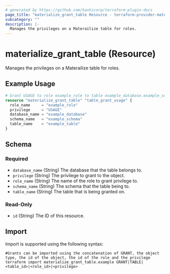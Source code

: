 ```yaml
---
# generated by https://github.com/hashicorp/terraform-plugin-docs
page_title: "materialize_grant_table Resource - terraform-provider-materialize"
subcategory: ""
description: |-
  Manages the privileges on a Materailize table for roles.
---
```


# materialize_grant_table (Resource)

Manages the privileges on a Materailize table for roles.

## Example Usage

```terraform
# Grant USAGE to role example_role to table example_database.example_schema.example_table
resource "materialize_grant_table" "table_grant_usage" {
  role_name     = "example_role"
  privilege     = "USAGE"
  database_name = "example_database"
  schema_name   = "example_schema"
  table_name    = "example_table"
}
```

<!-- schema generated by tfplugindocs -->
## Schema

### Required

- `database_name` (String) The database that the table belongs to.
- `privilege` (String) The privilege to grant to the object.
- `role_name` (String) The name of the role to grant privilege to.
- `schema_name` (String) The schema that the table being to.
- `table_name` (String) The table that is being granted on.

### Read-Only

- `id` (String) The ID of this resource.

## Import

Import is supported using the following syntax:

```shell
#Grants can be imported using the concatenation of GRANT, the object type, the id of the object, the id of the role and the privilege 
terraform import materialize_grant_table.example GRANT|TABLE|<table_id>|<role_id>|<privilege>
```
